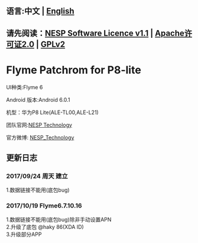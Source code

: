 ## 语言:中文 | [English](./README_EN.md)
## 请先阅读：[NESP Software Licence v1.1](./NESL.md) | [Apache许可证2.0](./Apache.md) | [GPLv2](./GPL.md)

# Flyme Patchrom for P8-lite

UI种类:Flyme 6

Android 版本:Android 6.0.1

机型：华为P8 Lite(ALE-TL00,ALE-L21)

团队官网:[NESP Technology](http://nesp.1g7.net)

官方微博: [NESP_Technology](http://weibo.com/NESPtechnology)

## 更新日志 
### 2017/09/24 周天 建立 
1.数据链接不能用(底包bug)
### 2017/10/19 Flyme6.7.10.16
1.数据链接不能用(底包bug)除非手动设置APN  
2.升级了底包 @haky 86(XDA ID)   
3.升级部分APP
